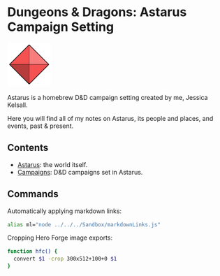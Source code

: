 # Dungeons & Dragons: Astarus Campaign Setting

<img src="images/civilisations/kingdom-of-astor.png" height="100">

Astarus is a homebrew D&D campaign setting created by me, Jessica Kelsall.

Here you will find all of my notes on Astarus, its people and places, and events, past & present.

## Contents

- [Astarus](astarus/README.md): the world itself.
- [Campaigns](campaigns/README.md): D&D campaigns set in Astarus.

## Commands

Automatically applying markdown links:

```bash
alias ml="node ../../../Sandbox/markdownLinks.js"
```
Cropping Hero Forge image exports:

```bash
function hfc() {
  convert $1 -crop 300x512+100+0 $1
}
```
